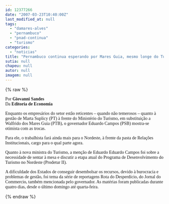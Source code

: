 ```yaml
---
id: 12377266
date: "2007-03-23T10:40:00Z"
last_modified_at: null
tags:
  - "damares-alves"
  - "pernambuco"
  - "pnad-continua"
  - "turismo"
categories:
  - "noticias"
title: "Pernambuco continua esperando por Mares Guia, mesmo longe do Turismo, entregue a Marta"
sutia: null
chapeu: null
autor: null
imagem: null
---
```

{% raw %}
<p><P><FONT face=Verdana>Por</FONT><FONT face=Verdana><STRONG> Giovanni Sandes<BR></STRONG>Da <STRONG>Editoria de Economia</STRONG></FONT></P></p>
<p><P><FONT face=Verdana>Enquanto os empresários do setor estão reticentes – quando não temerosos – quanto à gestão de Marta Suplicy (PT) à frente do Ministério do Turismo, em substituição a Walfrido dos Mares Guia (PTB), o governador Eduardo Campos (PSB) mostra-se otimista com as trocas. </FONT></P></p>
<p><P><FONT face=Verdana>Para ele, o trabalhista fará ainda mais para o Nordeste, à frente da pasta de Relações Institucionais, cargo para o qual parte agora.</FONT></P></p>
<p><P><FONT face=Verdana>Quanto à nova ministra do Turismo, a menção de Eduardo Eduardo Campos foi sobre a necessidade de sentar à mesa e discutir a etapa atual do Programa de Desenvolvimento do Turismo no Nordeste (Prodetur II). </FONT></P></p>
<p><P><FONT face=Verdana>A dificuldade dos Estados de conseguir desembolsar os recursos, devido à burocracia e problemas de gestão, foi tema da série de reportagens Rota do Desperdício, do Jornal do Commercio, também mencionada pelo governador. As matérias foram publicadas durante quatro dias, desde o último domingo até quarta-feira.</FONT></P> </p>
{% endraw %}